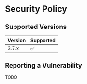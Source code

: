 # Security Policy

## Supported Versions

| Version | Supported          |
| ------- | ------------------ |
| 3.7.x     | :white_check_mark: |

## Reporting a Vulnerability

TODO
